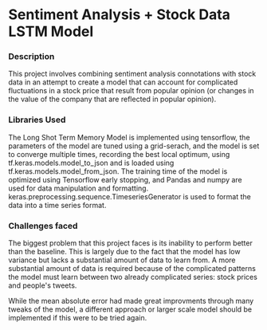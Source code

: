 # Sentiment Analysis + Stock Data LSTM Model


### Description

This project involves combining sentiment analysis connotations with stock data in an attempt to create a model that can account for complicated fluctuations in a stock price that result from popular opinion (or changes in the value of the company that are reflected in popular opinion).


### Libraries Used

The Long Shot Term Memory Model is implemented using tensorflow, the parameters of the model are tuned using a grid-serach, and the model is set to converge multiple times, recording the best local optimum, using tf.keras.models.model_to_json and is loaded using tf.keras.models.model_from_json. The training time of the model is optimized using Tensorflow early stopping, and Pandas and numpy are used for data manipulation and formatting. keras.preprocessing.sequence.TimeseriesGenerator is used to format the data into a time series format.


### Challenges faced

The biggest problem that this project faces is its inability to perform better than the baseline. This is largely due to the fact that the model has low variance but lacks a substantial amount of data to learn from. A more substantial amount of data is required because of the complicated patterns the model must learn between two already complicated series: stock prices and people's tweets.

While the mean absolute error had made great improvments through many tweaks of the model, a different approach or larger scale model should be implemented if this were to be tried again.
